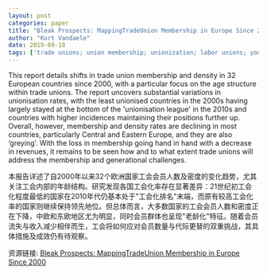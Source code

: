 ```yaml
---
layout: post
categories: paper
title: "Bleak Prospects: MappingTradeUnion Membership in Europe Since 2000"
author: "Kurt Vandaele"
date: 2019-09-18
tags: ['trade unions; union membership; unionization; labor unions; young people; union revitalization; union renewal']
---
```


This report details shifts in trade union membership and density in 32 European countries since 2000, with a particular focus on the age structure within trade unions. The report uncovers substantial variations in unionisation rates, with the least unionised countries in the 2000s having largely stayed at the bottom of the 'unionisation league' in the 2010s and countries with higher incidences maintaining their positions further up. Overall, however, membership and density rates are declining in most countries, particularly Central and Eastern Europe, and they are also ‘greying’. With the loss in membership going hand in hand with a decrease in revenues, it remains to be seen how and to what extent trade unions will address the membership and generational challenges.

本报告详述了自2000年以来32个欧洲国家工会会员人数及密度的变化趋势，尤其关注工会内部的年龄结构。研究发现各国工会化率存在显著差异：21世纪初工会化程度最低的国家在2010年代仍基本处于"工会化排名"末端，而原有较高工会化率的国家则继续保持领先地位。但总体而言，大多数国家的工会会员人数和密度正在下降，中欧和东欧地区尤为明显，同时会员群体也呈现"老龄化"特征。随着会员流失与收入减少相伴而生，工会将如何应对会员数量与代际更替的双重挑战，其具体措施及成效仍有待观察。

资源链接: [Bleak Prospects: MappingTradeUnion Membership in Europe Since 2000](https://papers.ssrn.com/sol3/papers.cfm?abstract_id=3450613)

